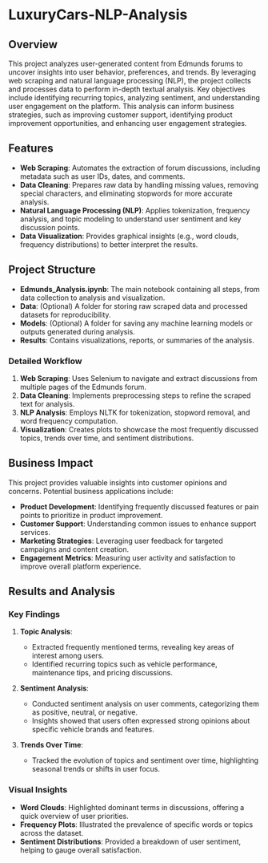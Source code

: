 # LuxuryCars-NLP-Analysis

## Overview
This project analyzes user-generated content from Edmunds forums to uncover insights into user behavior, preferences, and trends. By leveraging web scraping and natural language processing (NLP), the project collects and processes data to perform in-depth textual analysis. Key objectives include identifying recurring topics, analyzing sentiment, and understanding user engagement on the platform. This analysis can inform business strategies, such as improving customer support, identifying product improvement opportunities, and enhancing user engagement strategies.

## Features
- **Web Scraping**: Automates the extraction of forum discussions, including metadata such as user IDs, dates, and comments.
- **Data Cleaning**: Prepares raw data by handling missing values, removing special characters, and eliminating stopwords for more accurate analysis.
- **Natural Language Processing (NLP)**: Applies tokenization, frequency analysis, and topic modeling to understand user sentiment and key discussion points.
- **Data Visualization**: Provides graphical insights (e.g., word clouds, frequency distributions) to better interpret the results.

## Project Structure
- **Edmunds_Analysis.ipynb**: The main notebook containing all steps, from data collection to analysis and visualization.
- **Data**: (Optional) A folder for storing raw scraped data and processed datasets for reproducibility.
- **Models**: (Optional) A folder for saving any machine learning models or outputs generated during analysis.
- **Results**: Contains visualizations, reports, or summaries of the analysis.

### Detailed Workflow
1. **Web Scraping**: Uses Selenium to navigate and extract discussions from multiple pages of the Edmunds forum.
2. **Data Cleaning**: Implements preprocessing steps to refine the scraped text for analysis.
3. **NLP Analysis**: Employs NLTK for tokenization, stopword removal, and word frequency computation.
4. **Visualization**: Creates plots to showcase the most frequently discussed topics, trends over time, and sentiment distributions.

## Business Impact
This project provides valuable insights into customer opinions and concerns. Potential business applications include:
- **Product Development**: Identifying frequently discussed features or pain points to prioritize in product improvement.
- **Customer Support**: Understanding common issues to enhance support services.
- **Marketing Strategies**: Leveraging user feedback for targeted campaigns and content creation.
- **Engagement Metrics**: Measuring user activity and satisfaction to improve overall platform experience.

## Results and Analysis
### Key Findings
1. **Topic Analysis**:
   - Extracted frequently mentioned terms, revealing key areas of interest among users.
   - Identified recurring topics such as vehicle performance, maintenance tips, and pricing discussions.

2. **Sentiment Analysis**:
   - Conducted sentiment analysis on user comments, categorizing them as positive, neutral, or negative.
   - Insights showed that users often expressed strong opinions about specific vehicle brands and features.

3. **Trends Over Time**:
   - Tracked the evolution of topics and sentiment over time, highlighting seasonal trends or shifts in user focus.

### Visual Insights
- **Word Clouds**: Highlighted dominant terms in discussions, offering a quick overview of user priorities.
- **Frequency Plots**: Illustrated the prevalence of specific words or topics across the dataset.
- **Sentiment Distributions**: Provided a breakdown of user sentiment, helping to gauge overall satisfaction.
